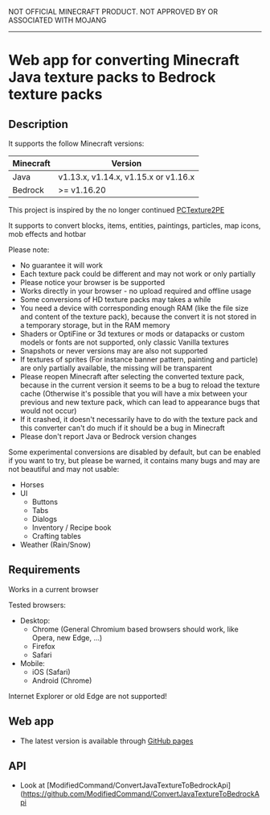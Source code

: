 NOT OFFICIAL MINECRAFT PRODUCT. NOT APPROVED BY OR ASSOCIATED WITH MOJANG 
  
 --- 
  
 # Web app for converting Minecraft Java texture packs to Bedrock texture packs 
  
 ## Description 
  
 It supports the follow Minecraft versions: 
  
 | Minecraft | Version | 
 |-----------|---------| 
 | Java | v1.13.x, v1.14.x, v1.15.x or v1.16.x | 
 | Bedrock | >= v1.16.20 | 
  
 This project is inspired by the no longer continued [PCTexture2PE](https://github.com/rodrigojxd/PCTexture2PE) 
  
 It supports to convert blocks, items, entities, paintings, particles, map icons, mob effects and hotbar 
  
 Please note: 
  
 - No guarantee it will work 
 - Each texture pack could be different and may not work or only partially 
 - Please notice your browser is be supported 
 - Works directly in your browser - no upload required and offline usage 
 - Some conversions of HD texture packs may takes a while 
 - You need a device with corresponding enough RAM (like the file size and content of the texture pack), because the convert it is not stored in a temporary storage, but in the RAM memory 
 - Shaders or OptiFine or 3d textures or mods or datapacks or custom models or fonts are not supported, only classic Vanilla textures 
 - Snapshots or never versions may are also not supported 
 - If textures of sprites (For instance banner pattern, painting and particle) are only partially available, the missing will be transparent 
 - Please reopen Minecraft after selecting the converted texture pack, because in the current version it seems to be a bug to reload the texture cache (Otherwise it's possible that you will have a mix between your previous and new texture pack, which can lead to appearance bugs that would not occur) 
 - If it crashed, it doesn't necessarily have to do with the texture pack and this converter can't do much if it should be a bug in Minecraft 
 - Please don't report Java or Bedrock version changes 
  
 Some experimental conversions are disabled by default, but can be enabled if you want to try, but please be warned, it contains many bugs and may are not beautiful and may not usable: 
 - Horses 
 - UI 
     - Buttons 
     - Tabs 
     - Dialogs 
     - Inventory / Recipe book 
     - Crafting tables 
 - Weather (Rain/Snow) 
  
 ## Requirements 
  
 Works in a current browser 
  
 Tested browsers: 
 - Desktop: 
   - Chrome (General Chromium based browsers should work, like Opera, new Edge, ...) 
   - Firefox 
   - Safari 
 - Mobile: 
   - iOS (Safari) 
   - Android (Chrome) 
  
 Internet Explorer or old Edge are not supported! 
  
 ## Web app 
 * The latest version is available through [GitHub pages](http://modifiedcommand.github.io/ConvertJavaTextureToBedrock/) 
  
 ## API 
 * Look at [ModifiedCommand/ConvertJavaTextureToBedrockApi](https://github.com/ModifiedCommand/ConvertJavaTextureToBedrockApi

